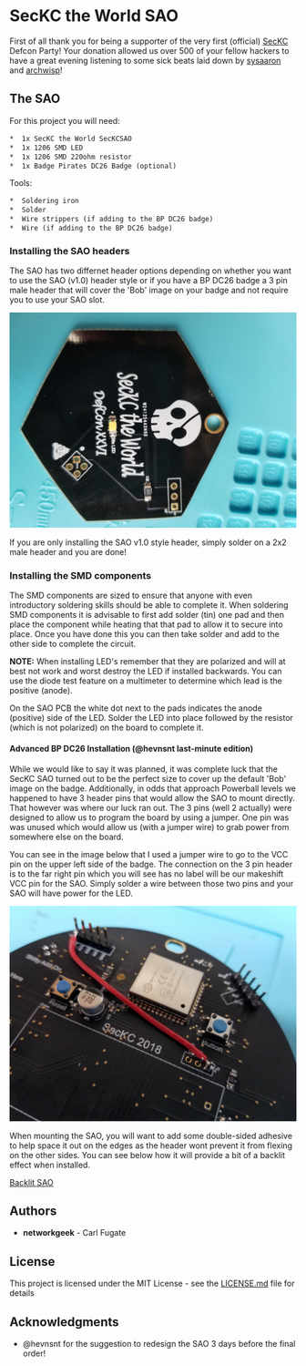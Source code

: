 # SecKC the World SAO

First of all thank you for being a supporter of the very first (official) [SecKC](www.seckc.org) Defcon Party!
Your donation allowed us over 500 of your fellow hackers to have a great evening listening to some sick beats
laid down by [sysaaron](www.twitter.com/sysaaron) and [archwisp](www.twitter.com/archwisp)!

## The SAO

For this project you will need:

```
*  1x SecKC the World SecKCSAO
*  1x 1206 SMD LED
*  1x 1206 SMD 220ohm resistor
*  1x Badge Pirates DC26 Badge (optional)

```

Tools:

```
*  Soldering iron
*  Solder
*  Wire strippers (if adding to the BP DC26 badge)
*  Wire (if adding to the BP DC26 badge)
```

### Installing the SAO headers

The SAO has two differnet header options depending on whether you want to use the SAO (v1.0) header style
or if you have a BP DC26 badge a 3 pin male header that will cover the 'Bob' image on your badge and not
require you to use your SAO slot.

![SAO Header](img/SecKC-SAO-Header.jpg)

If you are only installing the SAO v1.0 style header, simply solder on a 2x2 male header and you are done!


### Installing the SMD components

The SMD components are sized to ensure that anyone with even introductory soldering skills should be able to
complete it.  When soldering SMD components it is advisable to first add solder (tin) one pad and then place
the component while heating that that pad to allow it to secure into place.  Once you have done this you can then
take solder and add to the other side to complete the circuit.

**NOTE:** When installing LED's remember that they are polarized and will at best not work and worst destroy the LED
if installed backwards.  You can use the diode test feature on a multimeter to determine which lead is the positive
(anode).

On the SAO PCB the white dot next to the pads indicates the anode (positive) side of the LED.  Solder the LED into place
followed by the resistor (which is not polarized) on the board to complete it.

#### Advanced BP DC26 Installation (@hevnsnt last-minute edition)

While we would like to say it was planned, it was complete luck that the SecKC SAO turned out to be
the perfect size to cover up the default 'Bob' image on the badge.  Additionally, in odds that approach
Powerball levels we happened to have 3 header pins that would allow the SAO to mount directly.  That
however was where our luck ran out.  The 3 pins (well 2 actually) were designed to allow us to program the
board by using a jumper.  One pin was was unused which would allow us (with a jumper wire) to grab power from
somewhere else on the board.

You can see in the image below that I used a jumper wire to go to the VCC pin on the upper left side of the
badge.  The connection on the 3 pin header is to the far right pin which you will see has no label will be
our makeshift VCC pin for the SAO.  Simply solder a wire between those two pins and your SAO will have power
for the LED.

![SAO BP DC26 Header](img/SecKC-SAO-VCC-Wire.jpg)

When mounting the SAO, you will want to add some double-sided adhesive to help space it out on the edges as
the header wont prevent it from flexing on the other sides.  You can see below how it will provide a bit of a
backlit effect when installed.

[Backlit SAO](img/SecKC-SAO-BPDC26.jpg)


## Authors

* **networkgeek** - Carl Fugate

## License

This project is licensed under the MIT License - see the [LICENSE.md](../LICENSE.md) file for details

## Acknowledgments

* @hevnsnt for the suggestion to redesign the SAO 3 days before the final order!

